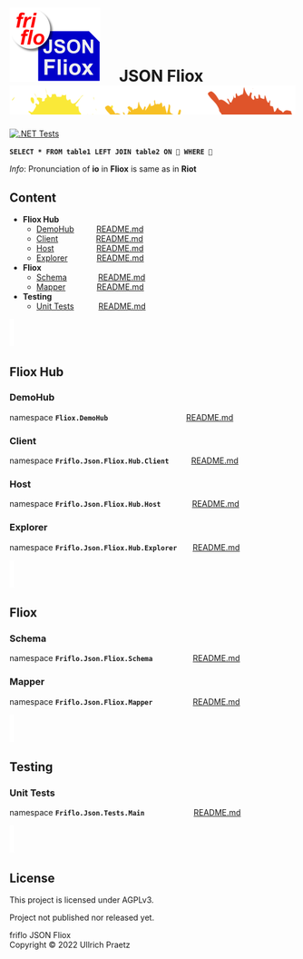 

# ![logo](docs/images/Json-Fliox.svg)     **JSON Fliox**      ![SPLASH](docs/images/paint-splatter.svg)

[![.NET Tests](https://github.com/friflo/Friflo.Json.Fliox/workflows/.NET/badge.svg)](https://github.com/friflo/Friflo.Json.Fliox/actions)



__`SELECT * FROM table1 LEFT JOIN table2 ON 💩 WHERE 💩`__

*Info*: Pronunciation of **io** in **Fliox** is same as in **Riot**


## Content
- **Fliox Hub**
    - [DemoHub](#demohub)          [README.md](DemoHub/README.md)
    - [Client](#client)                 [README.md](Json/Fliox.Hub/Client/README.md)
    - [Host](#host)                   [README.md](Json/Fliox.Hub/Host/README.md)
    - [Explorer](#explorer)             [README.md](Json/Fliox.Hub.Explorer/README.md)
- **Fliox**
    - [Schema](#schema)              [README.md](Json/Fliox/Schema/README.md)
    - [Mapper](#mapper)              [README.md](Json/Fliox/Mapper/README.md)
- **Testing**
    - [Unit Tests](#unit-tests)           [README.md](Json.Tests/README.md)



![section](docs/images/new-section.png)

## **Fliox Hub**

### **DemoHub**
namespace **`Fliox.DemoHub`**                                   [README.md](DemoHub/README.md)


### **Client**
namespace **`Friflo.Json.Fliox.Hub.Client`**          [README.md](Json/Fliox.Hub/Client/README.md)


### **Host**
namespace **`Friflo.Json.Fliox.Hub.Host`**              [README.md](Json/Fliox.Hub/Host/README.md)


### **Explorer**
namespace **`Friflo.Json.Fliox.Hub.Explorer`**       [README.md](Json/Fliox.Hub.Explorer/README.md)




![section](docs/images/new-section.png)

## **Fliox**

### **Schema**
namespace **`Friflo.Json.Fliox.Schema`**                  [README.md](Json/Fliox/Schema/README.md)


### **Mapper**
namespace **`Friflo.Json.Fliox.Mapper`**                  [README.md](Json/Fliox/Mapper/README.md)




![section](docs/images/new-section.png)

## **Testing**

### **Unit Tests**
namespace **`Friflo.Json.Tests.Main`**                      [README.md](Json.Tests/README.md)



![section](docs/images/new-section.png)

## License

This project is licensed under AGPLv3.

Project not published nor released yet.

friflo JSON Fliox  
Copyright © 2022 Ullrich Praetz
